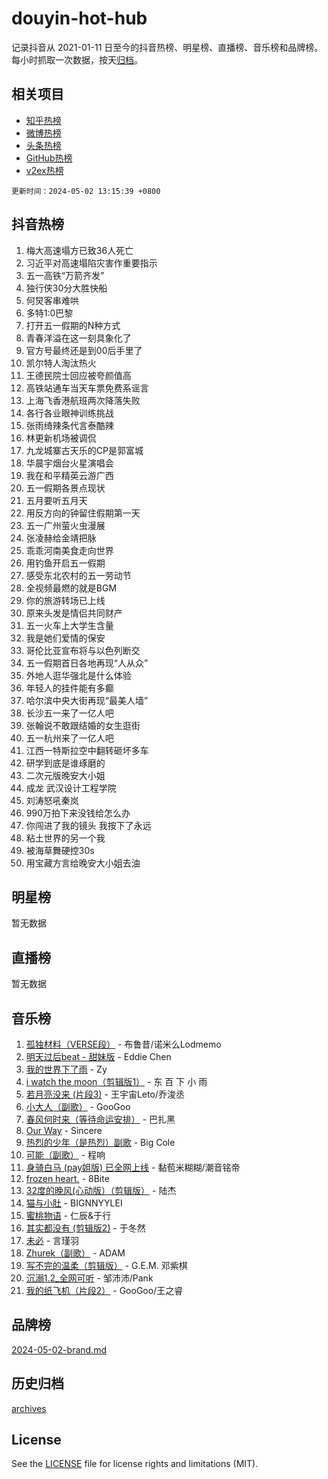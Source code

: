 # douyin-hot-hub

记录抖音从 2021-01-11 日至今的抖音热榜、明星榜、直播榜、音乐榜和品牌榜。每小时抓取一次数据，按天[归档](archives)。

## 相关项目

- [知乎热榜](https://github.com/lonnyzhang423/zhihu-hot-hub)
- [微博热榜](https://github.com/lonnyzhang423/weibo-hot-hub)
- [头条热榜](https://github.com/lonnyzhang423/toutiao-hot-hub)
- [GitHub热榜](https://github.com/lonnyzhang423/github-hot-hub)
- [v2ex热榜](https://github.com/lonnyzhang423/v2ex-hot-hub)


`更新时间：2024-05-02 13:15:39 +0800`

## 抖音热榜

1. 梅大高速塌方已致36人死亡
1. 习近平对高速塌陷灾害作重要指示
1. 五一高铁“万箭齐发”
1. 独行侠30分大胜快船
1. 何炅客串难哄
1. 多特1:0巴黎
1. 打开五一假期的N种方式
1. 青春洋溢在这一刻具象化了
1. 官方号最终还是到00后手里了
1. 凯尔特人淘汰热火
1. 王德民院士回应被夸颜值高
1. 高铁站通车当天车票免费系谣言
1. 上海飞香港航班两次降落失败
1. 各行各业眼神训练挑战
1. 张雨绮辣条代言泰酷辣
1. 林更新机场被调侃
1. 九龙城寨古天乐的CP是郭富城
1. 华晨宇烟台火星演唱会
1. 我在和平精英云游广西
1. 五一假期各景点现状
1. 五月要听五月天
1. 用反方向的钟留住假期第一天
1. 五一广州萤火虫漫展
1. 张凌赫给金靖把脉
1. 乖乖河南美食走向世界
1. 用钓鱼开启五一假期
1. 感受东北农村的五一劳动节
1. 全视频最燃的就是BGM
1. 你的旅游转场已上线
1. 原来头发是情侣共同财产
1. 五一火车上大学生含量
1. 我是她们爱情的保安
1. 哥伦比亚宣布将与以色列断交
1. 五一假期首日各地再现“人从众”
1. 外地人逛华强北是什么体验
1. 年轻人的挂件能有多癫
1. 哈尔滨中央大街再现“最美人墙”
1. 长沙五一来了一亿人吧
1. 张翰说不敢跟结婚的女生逛街
1. 五一杭州来了一亿人吧
1. 江西一特斯拉空中翻转砸坏多车
1. 研学到底是谁琢磨的
1. 二次元版晚安大小姐
1. 成龙 武汉设计工程学院
1. 刘涛怒吼秦岚
1. 990万拍下来没钱给怎么办
1. 你闯进了我的镜头 我按下了永远
1. 粘土世界的另一个我
1. 被海草舞硬控30s
1. 用宝藏方言给晚安大小姐去油

## 明星榜

暂无数据

## 直播榜

暂无数据

## 音乐榜

1. [孤独材料（VERSE段）](https://sf3-cdn-tos.douyinstatic.com/obj/tos-cn-ve-2774/ocX7glDNHYlwFeYrGQfBZoThtvPWy8tCCEBGKQ) - 布鲁昔/诺米么Lodmemo
1. [明天过后beat - 甜妹版](https://sf5-hl-cdn-tos.douyinstatic.com/obj/tos-cn-ve-2774/osMLYeeoMm04CZyaI91XUDF8OzLRLgePKALGHI) - Eddie Chen
1. [我的世界下了雨](https://sf3-cdn-tos.douyinstatic.com/obj/tos-cn-ve-2774/o85sBiwXIByH9bWIMAEEOoiQ1o1m9Afn15BspE) - Zy
1. [i watch the moon（剪辑版1）](https://sf3-cdn-tos.douyinstatic.com/obj/tos-cn-ve-2774/o0I9mSChzHZANMJIEBfkCQzzg6N5WAcVtqft9P) - 东 百 下 小 雨
1. [若月亮没来 (片段3)](https://sf5-hl-cdn-tos.douyinstatic.com/obj/tos-cn-ve-2774/okfyEUsGW1B1ovJi5JiN9IjvAT2lMwA054GoEB) - 王宇宙Leto/乔浚丞
1. [小大人（副歌）](https://sf6-cdn-tos.douyinstatic.com/obj/tos-cn-ve-2774/oIhaDwehWhLFsVIG7QIICLLazDNGJAGg5geeb4) - GooGoo
1. [春风何时来（等待命运安排）](https://sf5-hl-cdn-tos.douyinstatic.com/obj/tos-cn-ve-2774/oICBNbD3gelMfB4WgiD1KI2jQtXZE2FgHLwtsl) - 巴扎黑
1. [Our Way](https://sf6-cdn-tos.douyinstatic.com/obj/tos-cn-ve-2774/o8tPEkQgQNCe0DPeFwZzYrbqLlnzBBrYidWkEZ) - Sincere
1. [热烈的少年（是热烈）副歌](https://sf27-cdn-tos.douyinstatic.com/obj/tos-cn-ve-2774/owVNI0CLDAUMtSz6TEYvfFBFL4UDFFhLfgK8fa) - Big Cole
1. [可能（副歌）](https://sf5-hl-cdn-tos.douyinstatic.com/obj/tos-cn-ve-2774/cde1731888894259b333569393c2fb51) - 程响
1. [身骑白马 (pay姐版) 已全网上线](https://sf5-hl-cdn-tos.douyinstatic.com/obj/tos-cn-ve-2774/oQLO5ZgLsFkaDhdIIveF2zUCgfweY0gWaH4AQG) - 黏苞米糊糊/潮音铭帝
1. [frozen heart.](https://sf3-cdn-tos.douyinstatic.com/obj/tos-cn-ve-2774/oIIWJfyjIACZA9zQMtnJ6hQQhFC4vhCupoRBsO) - 8Bite
1. [32度的晚风(心动版）（剪辑版）](https://sf3-cdn-tos.douyinstatic.com/obj/tos-cn-ve-2774/owNyabsyWdzUulxhoJfK8IBXgp0UMQAHpvGh2B) - 陆杰
1. [猫与小肚](https://sf6-cdn-tos.douyinstatic.com/obj/tos-cn-ve-2774/osZeoClMECgK8DYl6VebABgbchEtPYQjZEnRtd) - BIGNNYYLEI
1. [蜜桃物语](https://sf3-cdn-tos.douyinstatic.com/obj/tos-cn-ve-2774/oIhOSCZtIACtYU4XQkngiW9kCBfVD1Fz9IYeqL) - 仁辰&于行
1. [其实都没有 (剪辑版2)](https://sf27-cdn-tos.douyinstatic.com/obj/tos-cn-ve-2774/oEBNQenHZtBhxYjGgUDQk0BCHTigQafgFlbQ7k) - 于冬然
1. [未必](https://sf5-hl-cdn-tos.douyinstatic.com/obj/tos-cn-ve-2774/ogntQMFnKQDZUgTCYuJgfLEtleYZZFxBQqhhFB) - 言瑾羽
1. [Zhurek（副歌）](https://sf5-hl-cdn-tos.douyinstatic.com/obj/tos-cn-ve-2774/ooQm8FBZQDlf0btEYgVpCcSCQfrdJGBEKZYBGS) - ADAM
1. [写不完的温柔（剪辑版）](https://sf5-hl-cdn-tos.douyinstatic.com/obj/tos-cn-ve-2774/oYBzzZQJ233GfwkemJJffAIWgeIYrjZfWhHTcG) - G.E.M. 邓紫棋
1. [沉溺1.2_全网可听](https://sf5-hl-cdn-tos.douyinstatic.com/obj/tos-cn-ve-2774/ok2QoiBqsWAX9McZmWiI9gAB0EzwD4Xj6yfmtH) - 邹沛沛/Pank
1. [我的纸飞机（片段2）](https://sf5-hl-cdn-tos.douyinstatic.com/obj/tos-cn-ve-2774/oM2ZrKcg2CD5AeRB2gkeXOFB1IxAGJdZPazYHf) - GooGoo/王之睿

## 品牌榜

[2024-05-02-brand.md](archives/2024-05-02-brand.md)

## 历史归档

[archives](archives)

## License

See the [LICENSE](LICENSE) file for license rights and limitations (MIT).
